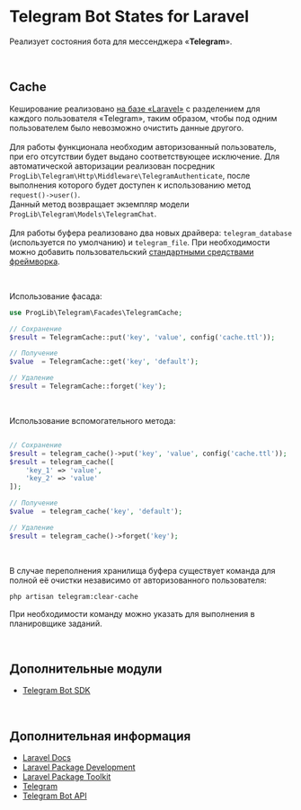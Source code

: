 # Telegram Bot States for Laravel

Реализует состояния бота для мессенджера «**Telegram**».

<br>

## Cache

Кеширование реализовано [на базе «Laravel»](https://laravel.com/docs/9.x/cache) с разделением для каждого пользователя «Telegram», таким образом, чтобы под одним пользователем было невозможно очистить данные другого.
<br>
<br>
Для работы функционала необходим авторизованный пользователь, при его отсутствии будет выдано соответствующее исключение.
Для автоматической авторизации реализован посредник `ProgLib\Telegram\Http\Middleware\TelegramAuthenticate`, после выполнения которого будет доступен к использованию метод `request()->user()`.
<br>
Данный метод возвращает экземпляр модели `ProgLib\Telegram\Models\TelegramChat`.
<br>
<br>
Для работы буфера реализовано два новых драйвера: `telegram_database` (используется по умолчанию) и `telegram_file`. При необходимости можно добавить пользовательский [стандартными средствами фреймворка](https://laravel.com/docs/9.x/cache#adding-custom-cache-drivers).

<br>

Использование фасада:
```php
use ProgLib\Telegram\Facades\TelegramCache;

// Сохранение
$result = TelegramCache::put('key', 'value', config('cache.ttl'));

// Получение
$value  = TelegramCache::get('key', 'default');

// Удаление
$result = TelegramCache::forget('key');
```

<br>

Использование вспомогательного метода:
```php

// Сохранение
$result = telegram_cache()->put('key', 'value', config('cache.ttl'));
$result = telegram_cache([
    'key_1' => 'value',
    'key_2' => 'value'
]);

// Получение
$value  = telegram_cache('key', 'default');

// Удаление
$result = telegram_cache()->forget('key');
```

<br>

В случае переполнения хранилища буфера существует команда для полной её очистки независимо от авторизованного пользователя:
```bash
php artisan telegram:clear-cache
```
При необходимости команду можно указать для выполнения в планировщике заданий.

<br>

## Дополнительные модули

- [Telegram Bot SDK](https://github.com/irazasyed/telegram-bot-sdk)

<br>

## Дополнительная информация

- [Laravel Docs](https://laravel.com/docs)
- [Laravel Package Development](https://laravelpackage.com)
- [Laravel Package Toolkit](https://packages.tools/testbench)
- [Telegram](https://telegram.org)
- [Telegram Bot API](https://core.telegram.org/bots/api)
